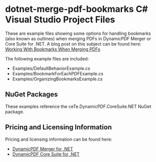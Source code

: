 # dotnet-merge-pdf-bookmarks C# Visual Studio Project Files
These are example files showing some options for handling bookmarks (also
known as outlines) when merging PDFs in DynamicPDF Merger or Core Suite for
.NET. A blog post on this subject can be found here:  
[Working With Bookmarks When Merging PDFs](https://www.dynamicpdf.com/Blog/post/Working-With-Bookmarks-When-Merging-PDFs.aspx)

The following example files are included:
* Examples/DefaultBehaviorExample.cs
* Examples/BookmarkForEachPDFExample.cs
* Examples/OrganizingBookmarksExample.cs

## NuGet Packages
These examples reference the ceTe.DynamicPDF.CoreSuite.NET NuGet package.

## Pricing and Licensing Information

Pricing and licensing information can be found here:  
* [DynamicPDF Merger for .NET](https://www.dynamicpdf.com/Merge-PDF-.NET.aspx?tab=pricing)  
* [DynamicPDF Core Suite for .NET](https://www.dynamicpdf.com/PDF-Suite-.NET.aspx?tab=pricing)
